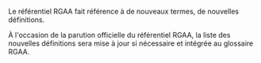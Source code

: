 Le référentiel RGAA fait référence à de nouveaux termes, de nouvelles définitions.

À l'occasion de la parution officielle du référentiel RGAA, la liste des nouvelles définitions sera mise à jour si nécessaire et intégrée au glossaire RGAA.
